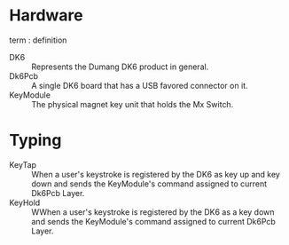 # Hardware

term
: definition

<dl>
  <dt>DK6
</dt><dd>Represents the Dumang DK6 product in general.</dd>

<dt>Dk6Pcb
</dt><dd>A single DK6 board that has a USB favored connector on it.</dd>

<dt>KeyModule
</dt><dd>The physical magnet key unit that holds the Mx Switch.</dd></dl>

# Typing

<dl>
  <dt>KeyTap</dt><dd>When a user's keystroke is registered by the DK6 as key up and key down and sends the KeyModule's command assigned to current Dk6Pcb Layer.</dd>

<dt>KeyHold</dt><dd>WWhen a user's keystroke is registered by the DK6 as a key down and sends the KeyModule's command assigned to current Dk6Pcb Layer.</dd></dl>
